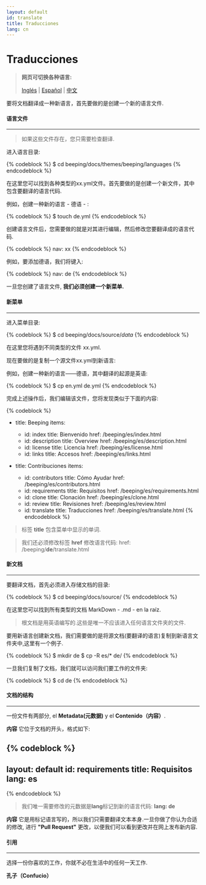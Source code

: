 ```yaml
---
layout: default
id: translate
title: Traducciones
lang: cn
---
```


# Traducciones

> **网页可切换各种语言:**
> 
> [Inglés](/beeping/translate.html) | [Español](/beeping/es/translate.html) | [中文](/beeping/zh-CN/translate.html)

要将文档翻译成一种新语言，首先要做的是创建一个新的语言文件.

#### 语言文件

---

> 如果这些文件存在，您只需要检查翻译.

进入语言目录:

{% codeblock %}
$ cd beeping/docs/themes/beeping/languages
{% endcodeblock %}

在这里您可以找到各种类型的xx.yml文件。首先要做的是创建一个新文件，其中包含要翻译的语言代码.

例如，创建一种新的语言 - 德语 - :

{% codeblock %}
$ touch de.yml
{% endcodeblock %}

创建语言文件后，您需要做的就是对其进行编辑，然后修改您要翻译成的语言代码.

{% codeblock %}
nav: xx
{% endcodeblock %}

例如，要添加德语，我们将键入:

{% codeblock %}
nav: de
{% endcodeblock %}

一旦您创建了语言文件, **我们必须创建一个新菜单.**

#### 新菜单

---

进入菜单目录:

{% codeblock %}
$ cd beeping/docs/source/_data_
{% endcodeblock %}

在这里您将遇到不同类型的文件 xx.yml.

现在要做的是复制一个源文件xx.yml到新语言:

例如，创建一种新的语言——德语，其中翻译的起源是英语:

{% codeblock %}
$ cp en.yml de.yml
{% endcodeblock %}

完成上述操作后，我们编辑该文件，您将发现类似于下面的内容:

{% codeblock %}
- title: Beeping
  items:
  - id: index
    title: Bienvenido
    href: /beeping/es/index.html
  - id: description
    title: Overview
    href: /beeping/es/description.html
  - id: license
    title: Licencia
    href: /beeping/es/license.html  
  - id: links
    title: Accesos
    href: /beeping/es/links.html
  
- title: Contribuciones
  items:
    - id: contributors
      title: Cómo Ayudar
      href: /beeping/es/contributors.html
    - id: requirements
      title: Requisitos
      href: /beeping/es/requirements.html
    - id: clone
      title: Clonación
      href: /beeping/es/clone.html
    - id: review
      title: Revisiones
      href: /beeping/es/review.html
    - id: translate
      title: Traducciones
      href: /beeping/es/translate.html
{% endcodeblock %}

> 标签 **title** 包含菜单中显示的单词. 
 
> 我们还必须修改标签 **href** 修改语言代码: href: /beeping/**de**/translate.html

#### 新文档

---

要翻译文档，首先必须进入存储文档的目录:

{% codeblock %}
$ cd beeping/docs/source/
{% endcodeblock %}

在这里您可以找到所有类型的文档 MarkDown - .md - en la raíz. 

> 根文档是用英语编写的.这些是唯一不应该进入任何语言文件夹的文件.

要用新语言创建新文档，我们需要做的是将源文档(要翻译的语言)复制到新语言文件夹中,这里有一个例子.

{% codeblock %}
$ mkdir de
$ cp -R es/* de/
{% endcodeblock %}

一旦我们复制了文档，我们就可以访问我们要工作的文件夹:

{% codeblock %}
$ cd de
{% endcodeblock %}

#### 文档的结构

---

一份文件有两部分, el **Metadata(元数据)** y el **Contenido（内容）**.

**内容** 它位于文档的开头，格式如下:

{% codeblock %}
---
layout: default
id: requirements
title: Requisitos
lang: es
---
{% endcodeblock %}

> 我们唯一需要修改的元数据是**lang**标记到新的语言代码: **lang: de**

**内容** 它是用标记语言写的，所以我们只需要翻译文本本身.一旦你做了你认为合适的修改, 进行 **"Pull Request"** 更改，以便我们可以看到更改并在网上发布新内容.

#### 引用
---

选择一份你喜欢的工作，你就不必在生活中的任何一天工作.

**孔子（Confucio）**
